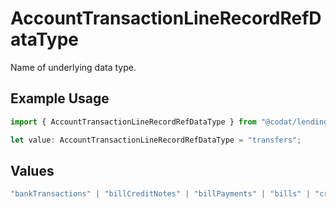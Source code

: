 # AccountTransactionLineRecordRefDataType

Name of underlying data type.

## Example Usage

```typescript
import { AccountTransactionLineRecordRefDataType } from "@codat/lending/sdk/models/shared";

let value: AccountTransactionLineRecordRefDataType = "transfers";
```

## Values

```typescript
"bankTransactions" | "billCreditNotes" | "billPayments" | "bills" | "creditNotes" | "directCosts" | "directIncomes" | "invoices" | "journalEntries" | "payments" | "transfers"
```